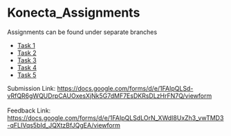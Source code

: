 # Konecta_Assignments

Assignments can be found under separate branches

<ul>
  <li>
    <a href="https://github.com/MostafaBelo/Konecta_Assignments/tree/Assignment_1">Task 1</a>
  </li>
  <li>
    <a href="https://github.com/MostafaBelo/Konecta_Assignments/tree/Assignment_2">Task 2</a>
  </li>
  <li>
    <a href="https://github.com/MostafaBelo/Konecta_Assignments/tree/Assignment_3">Task 3</a>
  </li>
  <li>
    <a href="https://github.com/MostafaBelo/Konecta_Assignments/tree/Assignment_4">Task 4</a>
  </li>
  <li>
    <a href="https://github.com/MostafaBelo/Konecta_Assignments/tree/Assignment_5">Task 5</a>
  </li>
</ul>

Submission Link: https://docs.google.com/forms/d/e/1FAIpQLSd-vRfQR6gWQUDrpCAUOxesXjNk5G7dMF7EsDKRsDLzHrFN7Q/viewform
<br>
<br>
Feedback Link: https://docs.google.com/forms/d/e/1FAIpQLSdLOrN_XWdI8UxZh3_vwTMD3-qFLIVqs5bId_JQXtzBfJQgEA/viewform
